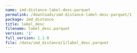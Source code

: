 ```yaml
---
name: imd-distance-label-desc-parquet
permalink: /downloads/imd-distance-label-desc-parquet/1
package: imd_distance
title: label_desc
filename: label_desc.parquet
version: '1'
full_version: 1.1.0
file: /data/imd_distance/1/label_desc.parquet
---
```

